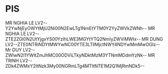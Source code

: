 # PIS
MR NGHIA LE LV2--Y2YwNjEyOWYtMjU2Ni00N2EwLTg1NmEtYTM0Y2YyZWVkZWNh--
MR NGHIA LE LV2--ZTE2ZGI0N2UtYjgxYS00YzlhLWE3MGYtYTQ2NmIyZWViMWIx--
MR DUNG LV2--ZTE0NTRiNDYtMWYwNC00YTE3LTllMjctNWY4NDYwMmMwOGIz--
Mr DUY LV2--ZWIwN2I1YWItZmJhMC00ODViLTkyNDktMzM3YTNmMDdmYzNk--
MR TRINH LV2--ZDk4ZWMxY2ItNzk3My00NGRmLTg4MTItNTE1M2Q1MjRmNDk5--

